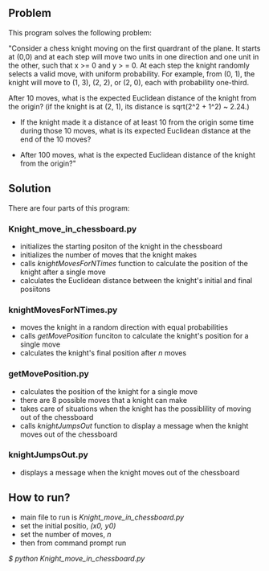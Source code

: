 ## Problem
This program solves the following problem:

"Consider a chess knight moving on the first quardrant of the plane. It starts at (0,0) and at each step will move two
units in one direction and one unit in the other, such that x >= 0 and y > = 0. At each step the knight randomly
selects a valid move, with uniform probability. For example, from (0, 1), the knight will move to (1, 3), (2, 2), or
(2, 0), each with probability one-third.

After 10 moves, what is the expected Euclidean distance of the knight from the origin? (if the knight is at (2, 1),
its distance is sqrt(2^2 + 1^2) ~ 2.24.)

- If the knight made it a distance of at least 10 from the origin some time during those 10 moves, what is its expected
Euclidean distance at the end of the 10 moves?

- After 100 moves, what is the expected Euclidean distance of the knight from the origin?"

## Solution
There are four parts of this program:
### Knight_move_in_chessboard.py
* initializes the starting positon of the knight in the chessboard
* initializes the number of moves that the knight makes
* calls *knightMovesForNTimes* function to calculate the position of the knight after a single move
* calculates the Euclidean distance between the knight's initial and final posiitons

### knightMovesForNTimes.py
- moves the knight in a random direction with equal probabilities
- calls *getMovePosition* funciton to calculate the knight's position for a single move
- calculates the knight's final position after *n* moves

### getMovePosition.py
- calculates the position of the knight for a single move
- there are 8 possible moves that a knight can make
- takes care of situations when the knight has the possiblility of moving out of the chessboard
- calls *knightJumpsOut* function to display a message when the knight moves out of the chessboard 

### knightJumpsOut.py
- displays a message when the knight moves out of the chessboard 

## How to run?
- main file to run is *Knight_move_in_chessboard.py* 
- set the initial positio, *(x0, y0)*
- set the number of moves, *n*
- then from command prompt run
 
*$ python Knight_move_in_chessboard.py*
